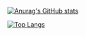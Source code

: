 [![Anurag's GitHub stats](https://github-readme-stats.vercel.app/api?username=donmedina&count_private=true&theme=synthwave&show_icons=true)](https://github.com/anuraghazra/github-readme-stats)

[![Top Langs](https://github-readme-stats.vercel.app/api/top-langs/?username=donmedina&layout=compact&theme=synthwave)](https://github.com/anuraghazra/github-readme-stats)



